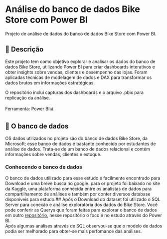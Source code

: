 # Análise do banco de dados Bike Store com Power BI
Projeto de análise de dados do banco de dados Bike Store com Power BI.
<br>
## 📌 Descrição
Este projeto tem como objetivo explorar e analisar os dados do banco de dados Bike Store, utilizando Power BI para criar dashboards interativos e obter insights sobre vendas, clientes e desempenho das lojas. Foram aplicadas técnicas de modelagem de dados e DAX para transformar os dados brutos em informações estratégicas.

O repositório inclui capturas dos dashboards e o arquivo .pbix para replicação da análise. <br>
<br>
Ferramenta: Power BI📊
<br>
## 🎲 O banco de dados
OS dados utilizados no projeto são do banco de dados Bike Store, da Microsoft; esse banco de dados é bastante conhecido por estudantes de análise de dados. Trata-se de um banco de dados relacional e contém informações sobre vendas, clientes e estoque.

### Conhecendo o banco de dados<br>
O banco de dados utilizado para esse estudo é facilmente encontrado para Download e uma breve busca no google. para or projeto foi baixado no site da Kaggle, uma plataforma conhecida entre os análistas de dados para compartilhamento de análises e também por conter diversos database disponiveis para estudo.##
Após o Download do dataset foi utilizado o SQL Server para conexão e análise exploratória dos dados do Bike Store. Você pode conferir as Querys que foram feitas para explorar o banco de dados em outro [repositório](https://github.com/RenanMoliveir/Portifolio_Analise_BikeStore), nesse repositório o foco é no estudo através do Power BI.<br>
Após algumas análises através de SQL observou-se que o modelo de dados podia ser melhorado para obter-se mais perfomance das análises.


